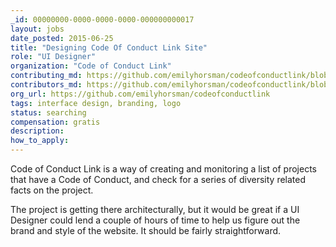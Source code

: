 ```yaml
---
_id: 00000000-0000-0000-0000-000000000017
layout: jobs
date_posted: 2015-06-25
title: "Designing Code Of Conduct Link Site"
role: "UI Designer"
organization: "Code of Conduct Link"
contributing_md: https://github.com/emilyhorsman/codeofconductlink/blob/develop/code_of_conduct.md
contributors_md: https://github.com/emilyhorsman/codeofconductlink/blob/develop/CONTRIBUTORS.md
org_url: https://github.com/emilyhorsman/codeofconductlink
tags: interface design, branding, logo
status: searching
compensation: gratis
description:
how_to_apply:
---
```


Code of Conduct Link is a way of creating and monitoring a list of projects that have a Code of Conduct, and check for a series of diversity related facts on the project.

The project is getting there architecturally, but it would be great if a UI Designer could lend a couple of hours of time to help us figure out the brand and style of the website. It should be fairly straightforward.
